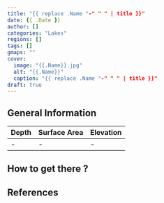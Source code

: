 ```yaml
---
title: "{{ replace .Name "-" " " | title }}"
date: {{ .Date }}
author: []
categories: "Lakes"
regions: []
tags: []
gmaps: ""
cover:
  image: "{{.Name}}.jpg"
  alt: "{{.Name}}"
  caption: "{{ replace .Name "-" " " | title }}"
draft: true
---
```


## General Information

| Depth | Surface Area | Elevation |
| ---   | ---          | ---       |
| -     | -            | -         |

## How to get there ?

## References
